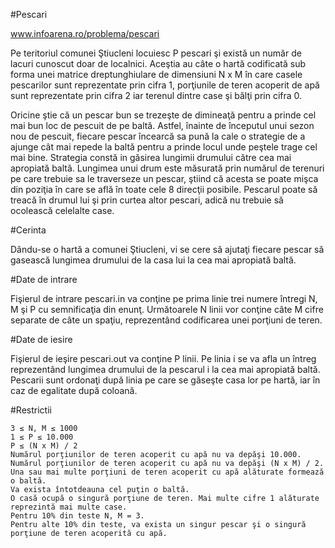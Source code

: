 #Pescari 

www.infoarena.ro/problema/pescari

Pe teritoriul comunei Ştiucleni locuiesc P pescari şi există un număr de lacuri cunoscut doar de localnici. Aceştia au câte o hartă codificată sub forma unei matrice dreptunghiulare de dimensiuni N x M în care casele pescarilor sunt reprezentate prin cifra 1, porţiunile de teren acoperit de apă sunt reprezentate prin cifra 2 iar terenul dintre case şi bălţi prin cifra 0.

Oricine ştie că un pescar bun se trezeşte de dimineaţă pentru a prinde cel mai bun loc de pescuit de pe baltă. Astfel, înainte de începutul unui sezon nou de pescuit, fiecare pescar încearcă sa pună la cale o strategie de a ajunge cât mai repede la baltă pentru a prinde locul unde peştele trage cel mai bine. Strategia constă in găsirea lungimii drumului către cea mai apropiată baltă. Lungimea unui drum este măsurată prin numărul de terenuri pe care trebuie sa le traverseze un pescar, ştiind că acesta se poate mişca din poziţia în care se află în toate cele 8 direcţii posibile. Pescarul poate să treacă în drumul lui şi prin curtea altor pescari, adică nu trebuie să ocolească celelalte case.

#Cerinta

Dându-se o hartă a comunei Ştiucleni, vi se cere să ajutaţi fiecare pescar să gasească lungimea drumului de la casa lui la cea mai apropiată baltă.

#Date de intrare

Fişierul de intrare pescari.in va conţine pe prima linie trei numere întregi N, M şi P cu semnificaţia din enunţ. Următoarele N linii vor conţine câte M cifre separate de câte un spaţiu, reprezentând codificarea unei porţiuni de teren.

#Date de iesire

Fişierul de ieşire pescari.out va conţine P linii. Pe linia i se va afla un întreg reprezentând lungimea drumului de la pescarul i la cea mai apropiată baltă. Pescarii sunt ordonaţi după linia pe care se găseşte casa lor pe hartă, iar în caz de egalitate după coloană.

#Restrictii


    3 ≤ N, M ≤ 1000
    1 ≤ P ≤ 10.000
    P ≤ (N x M) / 2
    Numărul porţiunilor de teren acoperit cu apă nu va depăşi 10.000.
    Numărul porţiunilor de teren acoperit cu apă nu va depăşi (N x M) / 2.
    Una sau mai multe porţiuni de teren acoperit cu apă alăturate formează o baltă.
    Va exista întotdeauna cel puţin o baltă.
    O casă ocupă o singură porţiune de teren. Mai multe cifre 1 alăturate reprezintă mai multe case.
    Pentru 10% din teste N, M = 3.
    Pentru alte 10% din teste, va exista un singur pescar şi o singură porţiune de teren acoperită cu apă.


